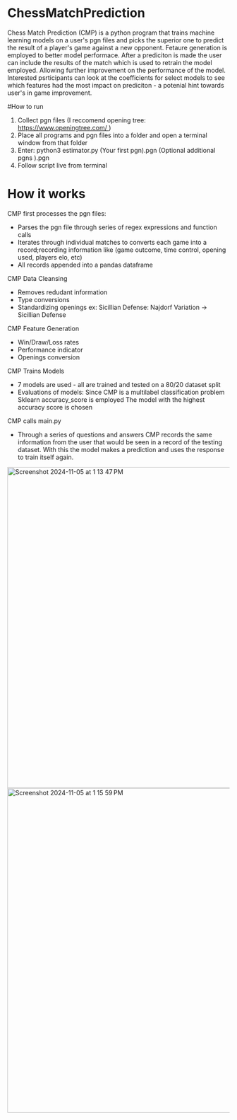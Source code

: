 # ChessMatchPrediction
Chess Match Prediction (CMP) is a python program that trains machine learning models on a user's pgn files and picks the superior one to predict the result of a player's game against a new opponent. Fetaure generation is employed to better model performace. After a prediciton is made the user can include the results of the match which is used to retrain the model employed. Allowing further improvement on the performance of the model. Interested psrticipants can look at the coefficients for select models to see which features had the most impact on prediciton -  a potenial hint towards user's in game improvement.

#How to run 
1. Collect pgn files (I reccomend opening tree: [https://www.openingtree.com/ ](https://www.openingtree.com/))
2. Place all programs and pgn files into a folder and open a terminal window from that folder
3. Enter: python3 estimator.py (Your first pgn).pgn (Optional additional pgns ).pgn
4. Follow script live from terminal

# How it works
CMP first processes the pgn files:
  - Parses the pgn file through series of regex expressions and function calls
  -  Iterates through individual matches to converts each game into a record;recording information like (game outcome, time control, opening used, players elo, etc)
  - All records appended into a pandas dataframe

CMP Data Cleansing
  - Removes redudant information
  - Type conversions
  - Standardizing openings ex: Sicillian Defense: Najdorf Variation -> Sicillian Defense

CMP Feature Generation
  - Win/Draw/Loss rates
  - Performance indicator
  - Openings conversion

CMP Trains Models
  - 7 models are used -  all are trained and tested on a 80/20 dataset split
  - Evaluations of models:
    Since CMP is a multilabel classification problem Sklearn accuracy_score is employed
    The model with the highest accuracy score is chosen

CMP calls main.py
  - Through a series of questions and answers CMP records the same information from the user that would be seen in a record of the testing dataset. With this the model makes a prediction and uses the response to train itself again.





<img width="726" alt="Screenshot 2024-11-05 at 1 13 47 PM" src="https://github.com/user-attachments/assets/d3322785-d6d9-4358-89a4-1c9650272754">















<img width="734" alt="Screenshot 2024-11-05 at 1 15 59 PM" src="https://github.com/user-attachments/assets/3596a66c-3375-4385-aa59-6b00d42f2c0b">




    
